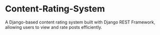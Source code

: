 # Content-Rating-System
A Django-based content rating system built with Django REST Framework, allowing users to view and rate posts efficiently.
